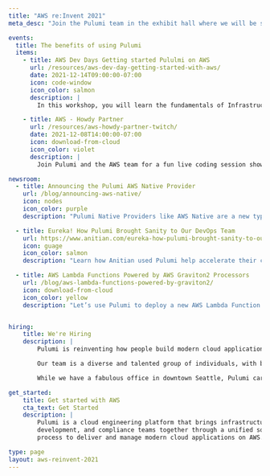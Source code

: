```yaml
---
title: "AWS re:Invent 2021"
meta_desc: "Join the Pulumi team in the exhibit hall where we will be showcasing the latest Pulumi features and answering any and all questions about the cloud."

events:
  title: The benefits of using Pulumi
  items:
    - title: AWS Dev Days Getting started Pululmi on AWS
      url: /resources/aws-dev-day-getting-started-with-aws/
      date: 2021-12-14T09:00:00-07:00
      icon: code-window
      icon_color: salmon
      description: |
        In this workshop, you will learn the fundamentals of Infrastructure as Code through a series of guided exercises using Pulumi’s Cloud Engineering platform. You will be introduced to Pulumi, an infrastructure as code platform, where you can use familiar programming languages to provision modern cloud infrastructure.

    - title: AWS - Howdy Partner
      url: /resources/aws-howdy-partner-twitch/
      date: 2021-12-08T14:00:00-07:00
      icon: download-from-cloud
      icon_color: violet
      description: |
        Join Pulumi and the AWS team for a fun live coding session showing off the new AWS Native Provider.

newsroom:
  - title: Announcing the Pulumi AWS Native Provider
    url: /blog/announcing-aws-native/
    icon: nodes
    icon_color: purple
    description: "Pulumi Native Providers like AWS Native are a new type of Pulumi Package that give you a complete and consistent interface for the modern cloud."

  - title: Eureka! How Pulumi Brought Sanity to Our DevOps Team
    url: https://www.anitian.com/eureka-how-pulumi-brought-sanity-to-our-devops-team/
    icon: guage
    icon_color: salmon
    description: "Learn how Anitian used Pulumi help accelerate their cloud usage an achieve their strategic business goals."

  - title: AWS Lambda Functions Powered by AWS Graviton2 Processors
    url: /blog/aws-lambda-functions-powered-by-graviton2/
    icon: download-from-cloud
    icon_color: yellow
    description: "Let’s use Pulumi to deploy a new AWS Lambda Function using a Graviton2 architecture."


hiring:
    title: We're Hiring
    description: |
        Pulumi is reinventing how people build modern cloud applications, with a unique platform that combines deep systems and infrastructure innovation with elegant programming models and developer tools.

        Our team is a diverse and talented group of individuals, with backgrounds in distributed cloud systems, programming languages, developer tools, and operating systems, from companies from all corners of the industry. Our culture is one of technical excellence, passion for teamwork, and customer obsession.

        While we have a fabulous office in downtown Seattle, Pulumi cares about the health, safety and happiness of our employees, and we've been a fully remote company since March, 2020. We've learned and grown as a company this year, and — unless otherwise specified — all of our open positions are remote. We will continue to collaborate and grow from different locations, and are committed to making sure our team is successful from their home offices.

get_started:
    title: Get started with AWS
    cta_text: Get Started
    description: |
        Pulumi is a cloud engineering platform that brings infrastructure, application
        development, and compliance teams together through a unified software engineering
        process to deliver and manage modern cloud applications on AWS.

type: page
layout: aws-reinvent-2021
---
```

